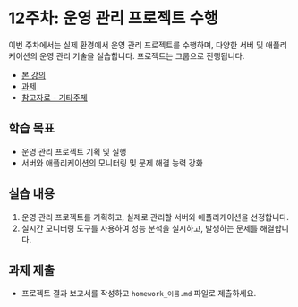 # 12주차: 운영 관리 프로젝트 수행

이번 주차에서는 실제 환경에서 운영 관리 프로젝트를 수행하며, 다양한 서버 및 애플리케이션의 운영 관리 기술을 실습합니다. 프로젝트는 그룹으로 진행됩니다.

- [본 강의](./lesson.md)
- [과제](./homework.md)
- [참고자료 - 기타주제](./subtopic.md)

## 학습 목표
- 운영 관리 프로젝트 기획 및 실행
- 서버와 애플리케이션의 모니터링 및 문제 해결 능력 강화

## 실습 내용
1. 운영 관리 프로젝트를 기획하고, 실제로 관리할 서버와 애플리케이션을 선정합니다.
2. 실시간 모니터링 도구를 사용하여 성능 분석을 실시하고, 발생하는 문제를 해결합니다.

## 과제 제출
- 프로젝트 결과 보고서를 작성하고 `homework_이름.md` 파일로 제출하세요.
